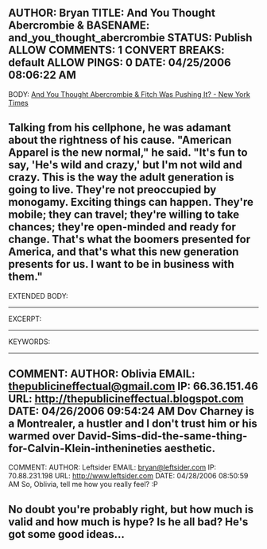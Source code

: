 AUTHOR: Bryan
TITLE: And You Thought Abercrombie &
BASENAME: and_you_thought_abercrombie
STATUS: Publish
ALLOW COMMENTS: 1
CONVERT BREAKS: __default__
ALLOW PINGS: 0
DATE: 04/25/2006 08:06:22 AM
-----
BODY:
<a title="And You Thought Abercrombie & Fitch Was Pushing It? - New York Times" href="http://www.nytimes.com/2006/04/23/magazine/23apparel.html?pagewanted=6&ei=5088&en=b4f043af7ba853a0&ex=1303444800&partner=rssnyt&emc=rss">And You Thought Abercrombie & Fitch Was Pushing It? - New York Times</a>

Talking from his cellphone, he was adamant about the rightness of his cause. "American Apparel is the new normal," he said. "It's fun to say, 'He's wild and crazy,' but I'm not wild and crazy. This is the way the adult generation is going to live. They're not preoccupied by monogamy. Exciting things can happen. They're mobile; they can travel; they're willing to take chances; they're open-minded and ready for change. That's what the boomers presented for America, and that's what this new generation presents for us. I want to be in business with them."
-----
EXTENDED BODY:

-----
EXCERPT:

-----
KEYWORDS:

-----

COMMENT:
AUTHOR: Oblivia
EMAIL: thepublicineffectual@gmail.com
IP: 66.36.151.46
URL: http://thepublicineffectual.blogspot.com
DATE: 04/26/2006 09:54:24 AM
Dov Charney is a Montrealer, a hustler and I don't trust him or his warmed over David-Sims-did-the-same-thing-for-Calvin-Klein-inthenineties aesthetic.
-----

COMMENT:
AUTHOR: Leftsider
EMAIL: bryan@leftsider.com
IP: 70.88.231.198
URL: http://www.leftsider.com
DATE: 04/28/2006 08:50:59 AM
So, Oblivia, tell me how you really feel? :P

No doubt you're probably right, but how much is valid and how much is hype? Is he all bad? He's got some good ideas...
-----


